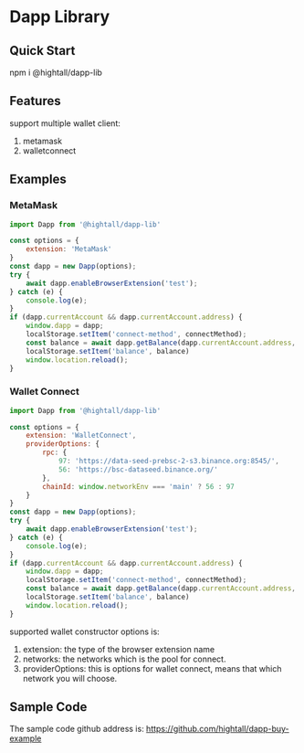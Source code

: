 # Dapp Library

## Quick Start

npm i @hightall/dapp-lib

## Features

support multiple wallet client:

1. metamask
2. walletconnect

## Examples

### MetaMask

```js
import Dapp from '@hightall/dapp-lib'

const options = {
    extension: 'MetaMask'
}
const dapp = new Dapp(options);
try {
    await dapp.enableBrowserExtension('test');
} catch (e) {
    console.log(e);
}
if (dapp.currentAccount && dapp.currentAccount.address) {
    window.dapp = dapp;
    localStorage.setItem('connect-method', connectMethod);
    const balance = await dapp.getBalance(dapp.currentAccount.address, window.racaAddress, v2Abi, 18);
    localStorage.setItem('balance', balance)
    window.location.reload();
}
```

### Wallet Connect

```js
import Dapp from '@hightall/dapp-lib'

const options = {
    extension: 'WalletConnect',
    providerOptions: {
        rpc: {
            97: 'https://data-seed-prebsc-2-s3.binance.org:8545/',
            56: 'https://bsc-dataseed.binance.org/'
        },
        chainId: window.networkEnv === 'main' ? 56 : 97
    }
}
const dapp = new Dapp(options);
try {
    await dapp.enableBrowserExtension('test');
} catch (e) {
    console.log(e);
}
if (dapp.currentAccount && dapp.currentAccount.address) {
    window.dapp = dapp;
    localStorage.setItem('connect-method', connectMethod);
    const balance = await dapp.getBalance(dapp.currentAccount.address, window.racaAddress, v2Abi, 18);
    localStorage.setItem('balance', balance)
    window.location.reload();
}
```

supported wallet constructor options is:

1. extension: the type of the browser extension name
2. networks: the networks which is the pool for connect.
3. providerOptions: this is options for wallet connect, means that which network you will choose.

## Sample Code

The sample code github address is: https://github.com/hightall/dapp-buy-example